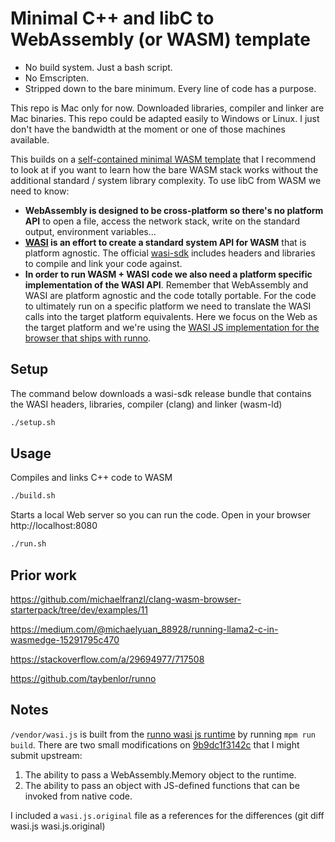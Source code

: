 # Minimal C++ and libC to WebAssembly (or WASM) template

- No build system. Just a bash script.
- No Emscripten. 
- Stripped down to the bare minimum. Every line of code has a purpose.

This repo is Mac only for now. Downloaded libraries, compiler and linker are Mac binaries. This repo could be adapted easily to Windows or Linux. I just don't have the bandwidth at the moment or one of those machines available.

This builds on a [self-contained minimal WASM template](https://github.com/dmarcos/wasm-minimal) that I recommend to look at if you want to learn how the bare WASM stack works without the additional standard / system library complexity. To use libC from WASM we need to know: 

- **WebAssembly is designed to be cross-platform so there's no platform API** to open a file, access the network stack, write on the standard output, environment variables... 
- **[WASI](https://wasi.dev/) is an effort to create a standard system API for WASM** that is platform agnostic. The official [wasi-sdk](https://github.com/WebAssembly/wasi-sdk) includes headers and libraries to compile and link your code against.
- **In order to run WASM + WASI code we also need a platform specific implementation of the WASI API**. Remember that WebAssembly and WASI are platform agnostic and the code totally portable. For the code to ultimately run on a specific platform we need to translate the WASI calls into the target platform equivalents. Here we focus on the Web as the target platform and we're using the [WASI JS implementation for the browser that ships with runno](https://github.com/taybenlor/runno/tree/main/packages/wasi).

## Setup

The command below downloads a wasi-sdk release bundle that contains the WASI headers, libraries, compiler (clang) and linker (wasm-ld)

```sh
./setup.sh
```

## Usage

Compiles and links C++ code to WASM

```sh
./build.sh
```

Starts a local Web server so you can run the code. Open in your browser http://localhost:8080 

```sh
./run.sh
```
## Prior work

https://github.com/michaelfranzl/clang-wasm-browser-starterpack/tree/dev/examples/11

https://medium.com/@michaelyuan_88928/running-llama2-c-in-wasmedge-15291795c470

https://stackoverflow.com/a/29694977/717508

https://github.com/taybenlor/runno

## Notes

`/vendor/wasi.js` is built from the [runno wasi js runtime](https://github.com/taybenlor/runno/tree/main/packages/wasi) by running `mpm run build`. There are two small modifications on [9b9dc1f3142c](https://github.com/taybenlor/runno/commit/9b9dc1f3142c) that I might submit upstream:

1. The ability to pass a WebAssembly.Memory object to the runtime. 
2. The ability to pass an object with JS-defined functions that can be invoked from native code.

I included a `wasi.js.original` file as a references for the differences (git diff wasi.js wasi.js.original)
